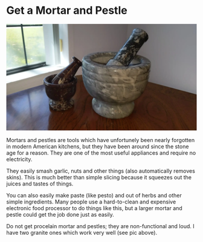 # Get a Mortar and Pestle

![mortar-and-pestle](pix/mortar-and-pestle.webp)

Mortars and pestles are tools which have unfortunely been nearly forgotten in modern American kitchens, but they
have been around since the stone age for a reason.
They are one of the most useful appliances and require no electricity.

They easily smash garlic, nuts and other things (also automatically removes skins).
This is much better than simple slicing because it squeezes out the juices and tastes of things.

You can also easily make paste (like pesto) and out of herbs and other simple ingredients.
Many people use a hard-to-clean and expensive electronic food processor to do things like this,
but a larger mortar and pestle could get the job done just as easily.

Do not get procelain mortar and pestles; they are non-functional and loud.
I have two granite ones which work very well (see pic above).
